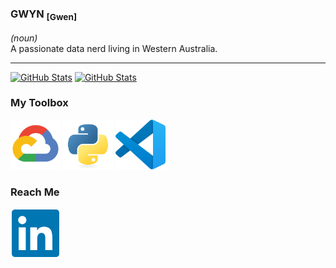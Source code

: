 
### GWYN <sub>[Gwen]</sub>
*(noun)*  
A passionate data nerd living in Western Australia.

---
[![GitHub Stats](https://github-readme-stats-two-dusky-63.vercel.app/api?username=GwynHannay&count_private=true&show_icons=true&theme=dark&include_all_commits=true&hide_title=false&disable_animations=true#gh-dark-mode-only)](https://github.com/GwynHannay/github-readme-stats#gh-dark-mode-only)
[![GitHub Stats](https://github-readme-stats-two-dusky-63.vercel.app/api?username=GwynHannay&count_private=true&show_icons=true&theme=default&include_all_commits=true&hide_title=false&disable_animations=true#gh-light-mode-only)](https://github.com/GwynHannay/github-readme-stats#gh-light-mode-only)

### My Toolbox

<img src="https://raw.githubusercontent.com/devicons/devicon/master/icons/googlecloud/googlecloud-original.svg" width="80" height="80" /> <img src="https://raw.githubusercontent.com/devicons/devicon/master/icons/python/python-original.svg" width="80" height="80" /> <img src="https://raw.githubusercontent.com/devicons/devicon/master/icons/vscode/vscode-original.svg" width="80" height="80" />

<!--
<details>
<img src="https://img.shields.io/badge/bitwarden-%23175DDC.svg?style=for-the-badge&logo=bitwarden&logoColor=white" />
<img src="https://img.shields.io/badge/Signal-%23039BE5.svg?style=for-the-badge&logo=Signal&logoColor=white" />
<img src="https://img.shields.io/badge/mac%20os-000000?style=for-the-badge&logo=macos&logoColor=F0F0F0" />
<img src="https://img.shields.io/badge/Vivaldi-EF3939?style=for-the-badge&logo=Vivaldi&logoColor=white" />
<img src="https://img.shields.io/badge/Microsoft%20Bing-258FFA?style=for-the-badge&logo=Microsoft%20Bing&logoColor=white" />
<img src="https://img.shields.io/badge/google%20assistant-4285F4?style=for-the-badge&logo=google%20assistant&logoColor=white" />
<img src="https://img.shields.io/badge/Android-3DDC84?style=for-the-badge&logo=android&logoColor=white" />
<img src="https://img.shields.io/badge/YouTube_Music-FF0000?style=for-the-badge&logo=youtube-music&logoColor=white" />
<img src="https://img.shields.io/badge/Notion-%23000000.svg?style=for-the-badge&logo=notion&logoColor=white" />
<img src="https://img.shields.io/badge/Google%20Meet-00897B?style=for-the-badge&logo=google-meet&logoColor=white" /> 
<img src="https://img.shields.io/badge/Gmail-D14836?style=for-the-badge&logo=gmail&logoColor=white" />
<img src="https://img.shields.io/badge/Twitter-%231DA1F2.svg?style=for-the-badge&logo=Twitter&logoColor=white" />
</details>


Go-to for personal projects:
<details>
<img src="https://img.shields.io/badge/docker-%230db7ed.svg?style=for-the-badge&logo=docker&logoColor=white" />
<img src="https://img.shields.io/badge/github-%23121011.svg?style=for-the-badge&logo=github&logoColor=white" />
<img src="https://img.shields.io/badge/python-3670A0?style=for-the-badge&logo=python&logoColor=ffdd54" />
<img src="https://img.shields.io/badge/Visual%20Studio%20Code-0078d7.svg?style=for-the-badge&logo=visual-studio-code&logoColor=white" />
<img src="https://img.shields.io/badge/GoogleCloud-%234285F4.svg?style=for-the-badge&logo=google-cloud&logoColor=white" />
<img src="https://img.shields.io/badge/flask-%23000.svg?style=for-the-badge&logo=flask&logoColor=white" />
<img src="https://img.shields.io/badge/bootstrap-%23563D7C.svg?style=for-the-badge&logo=bootstrap&logoColor=white" />
<img src="https://img.shields.io/badge/sqlite-%2307405e.svg?style=for-the-badge&logo=sqlite&logoColor=white" />
<img src="https://img.shields.io/badge/postgres-%23316192.svg?style=for-the-badge&logo=postgresql&logoColor=white" />
<img src="https://img.shields.io/badge/mysql-%2300f.svg?style=for-the-badge&logo=mysql&logoColor=white" />
<img src="https://img.shields.io/badge/Google%20Drive-4285F4?style=for-the-badge&logo=googledrive&logoColor=white" />
<img src="https://img.shields.io/badge/Dropbox-%233B4D98.svg?style=for-the-badge&logo=Dropbox&logoColor=white" />
<img src="https://img.shields.io/badge/Debian-D70A53?style=for-the-badge&logo=debian&logoColor=white" />
</details>

Used at work:
<details>
<img src="https://img.shields.io/badge/Slack-4A154B?style=for-the-badge&logo=slack&logoColor=white" />
<img src="https://img.shields.io/badge/gitlab-%23181717.svg?style=for-the-badge&logo=gitlab&logoColor=white" />
<img src="https://img.shields.io/badge/Trello-%23026AA7.svg?style=for-the-badge&logo=Trello&logoColor=white" />
<img src="https://img.shields.io/badge/terraform-%235835CC.svg?style=for-the-badge&logo=terraform&logoColor=white" />
<img src="https://img.shields.io/badge/jira-%230A0FFF.svg?style=for-the-badge&logo=jira&logoColor=white" />
<img src="https://img.shields.io/badge/confluence-%23172BF4.svg?style=for-the-badge&logo=confluence&logoColor=white" />
<img src="https://img.shields.io/badge/Microsoft%20SQL%20Sever-CC2927?style=for-the-badge&logo=microsoft%20sql%20server&logoColor=white" />
<img src="https://img.shields.io/badge/github%20actions-%232671E5.svg?style=for-the-badge&logo=githubactions&logoColor=white" />
</details>
-->

### Reach Me

<a href="https://www.linkedin.com/in/gwynhannay/"><img src="https://raw.githubusercontent.com/devicons/devicon/master/icons/linkedin/linkedin-original.svg" width="80" /></a>

<!--
**GwynHannay/GwynHannay** is a ✨ _special_ ✨ repository because its `README.md` (this file) appears on your GitHub profile.

Here are some ideas to get you started:

- 🔭 I’m currently working on ...
- 🌱 I’m currently learning ...
- 👯 I’m looking to collaborate on ...
- 🤔 I’m looking for help with ...
- 💬 Ask me about ...
- 📫 How to reach me: ...
- 😄 Pronouns: She/Her
- ⚡ Fun fact: ...
-->
